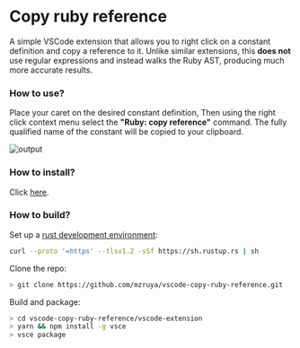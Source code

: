 # Copy ruby reference
A simple VSCode extension that allows you to right click on a constant definition and copy a reference to it. Unlike similar extensions, this **does not** use regular expressions and instead walks the Ruby AST, producing much more accurate results.

### How to use?
Place your caret on the desired constant definition, Then using the right click context menu select the **"Ruby: copy reference"** command. The fully qualified name of the constant will be copied to your clipboard.

![output](https://user-images.githubusercontent.com/653256/175824550-374569f4-6769-49ad-a2d0-75e95767371c.gif)

### How to install?
Click [here](vscode:extension/mzruya.copy-ruby-reference).

### How to build?
Set up a [rust development environment](https://rustup.rs/):
```bash
curl --proto '=https' --tlsv1.2 -sSf https://sh.rustup.rs | sh
```

Clone the repo:
```bash
> git clone https://github.com/mzruya/vscode-copy-ruby-reference.git
```

Build and package:
```bash
> cd vscode-copy-ruby-reference/vscode-extension
> yarn && npm install -g vsce
> vsce package
```

